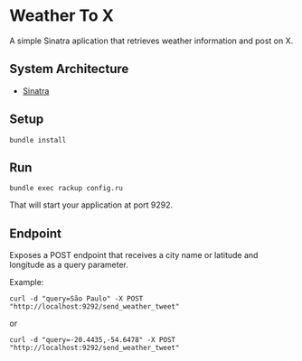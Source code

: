 # Weather To X
A simple Sinatra aplication that retrieves weather information and post on X.


## System Architecture

- [Sinatra](https://sinatrarb.com)


## Setup

```shell
bundle install
```

## Run

```shell
bundle exec rackup config.ru
```
That will start your application at port 9292.


## Endpoint

Exposes a POST endpoint that receives a city name or latitude and longitude as a query parameter.

Example:

```shell
curl -d "query=São Paulo" -X POST "http://localhost:9292/send_weather_tweet"
```
or
```shell
curl -d "query=-20.4435,-54.6478" -X POST "http://localhost:9292/send_weather_tweet"
```
